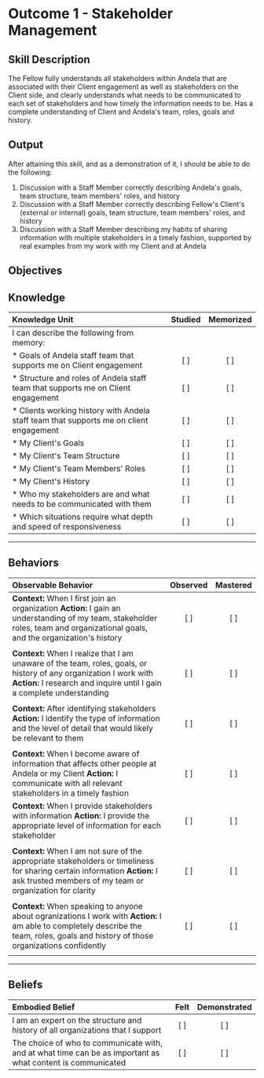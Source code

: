 # Outcome 1 - Stakeholder Management

**Skill Description**
----------
The Fellow fully understands all stakeholders within Andela that are associated with their Client engagement as well as stakeholders on the Client side, and clearly understands what needs to be communicated to each set of stakeholders and how timely the information needs to be.  Has a complete understanding of Client and Andela's team, roles, goals and history.


**Output**
----------
After attaining this skill, and as a demonstration of it, I should be able to do the following:

1. Discussion with a Staff Member correctly describing Andela's goals, team structure, team members' roles, and history
2. Discussion with a Staff Member correctly describing Fellow's Client's (external or internal) goals, team structure, team members' roles, and history
3. Discussion with a Staff Member describing my habits of sharing information with multiple stakeholders in a timely fashion, supported by real examples from my work with my Client and at Andela


**Objectives**
----------
## **Knowledge**


| Knowledge Unit   |      Studied      | Memorized |
|:-------------|:------------------:|:--------:|
| I can describe the following from memory: | | |
| * Goals of Andela staff team that supports me on Client engagement | [ ] | [ ]  |
| * Structure and roles of Andela staff team that supports me on Client engagement | [ ] | [ ]  |
| * Clients working history with Andela staff team that supports me on client engagement | [ ] | [ ]  |
| * My Client's Goals      | [ ] | [ ]  |
| * My Client's Team Structure   | [ ] | [ ]  |
| * My Client's Team Members' Roles       | [ ] | [ ]  |
| * My Client's History      | [ ] | [ ]  |
| * Who my stakeholders are and what needs to be communicated with them | [ ] | [ ]  |
| * Which situations require what depth and speed of responsiveness | [ ] | [ ]  |



----------


## **Behaviors**

| Observable Behavior   |      Observed      | Mastered |
|:-------------|:------------------:|:--------:|
| **Context:** When I first join an organization **Action:** I gain an understanding of my team, stakeholder roles, team and organizational goals, and the organization's history | [ ] | [ ] |
| | | |
| **Context:** When I realize that I am unaware of the team, roles, goals, or history of any organization I work with **Action:** I research and inquire until I gain a complete understanding | [ ] | [ ] |
| | | |
| **Context:** After identifying stakeholders **Action:** I identify the type of information and the level of detail that would likely be relevant to them | [ ] | [ ] |
| | | |
| **Context:** When I become aware of information that affects other people at Andela or my Client **Action:** I communicate with all relevant stakeholders in a timely fashion | [ ] | [ ] |
| **Context:** When I provide stakeholders with information **Action:** I provide the appropriate level of information for each stakeholder | [ ] | [ ] |
| | | |
| **Context:** When I am not sure of the appropriate stakeholders or timeliness for sharing certain information **Action:** I ask trusted members of my team or organization for clarity | [ ] | [ ] |
| | | |
| **Context:** When speaking to anyone about ogranizations I work with **Action:** I am able to completely describe the team, roles, goals and history of those organizations confidently |   [ ]   |   [ ]  |
| | | |


----------


## **Beliefs**


| Embodied Belief   |      Felt      | Demonstrated |
|:-------------|:------------------:|:--------:|
| I am an expert on the structure and history of all organizations that I support | [ ] | [ ] |
| The choice of who to communicate with, and at what time can be as important as what content is communicated | [ ] | [ ] |

